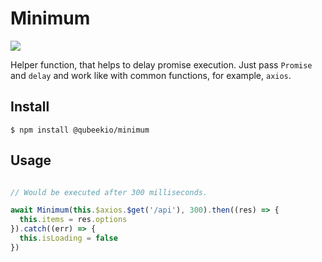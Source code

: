 # Minimum

![](https://github.styleci.io/repos/371812650/shield?branch=master)

Helper function, that helps to delay promise execution. Just pass `Promise` and `delay` and work like with common functions, for example, `axios`.

## Install

```
$ npm install @qubeekio/minimum
```

## Usage

```js

// Would be executed after 300 milliseconds.

await Minimum(this.$axios.$get('/api'), 300).then((res) => {
  this.items = res.options
}).catch((err) => {
  this.isLoading = false
})
```
